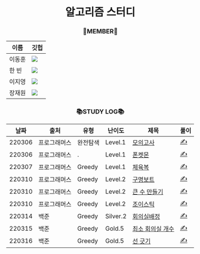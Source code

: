 <div align="center">

# 알고리즘 스터디


### 👫MEMBER👫
|이름|깃헙|
|------|---|
|이동훈| <a href="https://github.com/green-kong"><img src="https://img.shields.io/badge/dev%2D%2Dkong-339933?style=flat-square&logo=github&logoColor=white&link=https://github.com/green-kong"/></a>|
|한  빈|<a href="https://github.com/hb707"><img src="https://img.shields.io/badge/hb707-fa52ca?style=flat-square&logo=github&logoColor=white&link=https://github.com/hb707"/></a>|
|이지영|<a href="https://github.com/easy-young"><img src="https://img.shields.io/badge/easy%2D%2Dyoung-ed9e00?style=flat-square&logo=github&logoColor=white&link=https://github.com/easy-young"/></a>|
|장재원|<a href="https://github.com/bitkunst"><img src="https://img.shields.io/badge/bitKunst-0072dd?style=flat-square&logo=github&logoColor=white&link=https://github.com/bitKunst"/></a>|

### 📚STUDY LOG📚
|날짜|출처|유형|난이도|제목|풀이|
|---|---|---|---|---|---|
|220306|프로그래머스|완전탐색|Level.1|[모의고사](https://programmers.co.kr/learn/courses/30/lessons/42840)|[✍️](https://github.com/green-kong/Algorithm_Study/tree/master/1week/PR_42840)|
|220306|프로그래머스|.|Level.1|[폰켓몬](https://programmers.co.kr/learn/courses/30/lessons/1845)|[✍️](https://github.com/green-kong/Algorithm_Study/tree/master/1week/PR_1845)|
|220307|프로그래머스|Greedy|Level.1|[체육복](https://programmers.co.kr/learn/courses/30/lessons/42862)|[✍️](https://github.com/green-kong/Algorithm_Study/tree/master/1week/PR_42862)|
|220310|프로그래머스|Greedy|Level.2|[구명보트](https://programmers.co.kr/learn/courses/30/lessons/42885)|[✍️](https://github.com/green-kong/Algorithm_Study/tree/master/1week/PR_42885)|
|220310|프로그래머스|Greedy|Level.2|[큰 수 만들기](https://programmers.co.kr/learn/courses/30/lessons/42883)|[✍️](https://github.com/green-kong/Algorithm_Study/tree/master/1week/PR_42883)|
|220310|프로그래머스|Greedy|Level.2|[조이스틱](https://programmers.co.kr/learn/courses/30/lessons/42860)|[✍️](https://github.com/green-kong/Algorithm_Study/tree/master/1week/PR_42860)|
|220314|백준|Greedy|Silver.2|[회의실배정](https://www.acmicpc.net/problem/1931)|[✍️](https://github.com/green-kong/Algorithm_Study/tree/master/2week/BJ_1931)|
|220315|백준|Greedy|Gold.5|[최소 회의실 개수](https://www.acmicpc.net/problem/19598)|[✍️](https://github.com/green-kong/Algorithm_Study/tree/master/2week/BJ_19598)|
|220316|백준|Greedy|Gold.5|[선 긋기](https://www.acmicpc.net/problem/2170)|[✍️](https://github.com/green-kong/Algorithm_Study/tree/master/2week/BJ_2170)|
</div>
